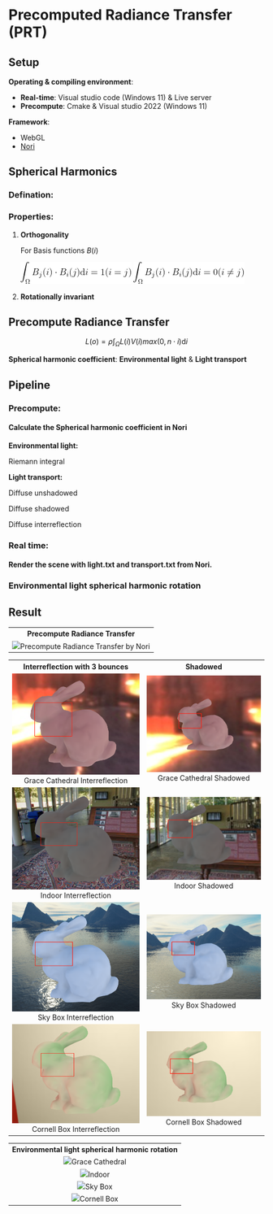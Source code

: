 # Precomputed Radiance Transfer (PRT)

## Setup

**Operating & compiling environment**:

* **Real-time**: Visual studio code (Windows 11) & Live server
* **Precompute**: Cmake & Visual studio 2022 (Windows 11)

**Framework**:

* WebGL
* [Nori](https://github.com/wjakob/nori)

## Spherical Harmonics

### Defination:

### Properties:

1. **Orthogonality**

   For Basis functions $B(i)$

   <img src="images/Theory/Equation/Orthogonality1.png"/>

   <img src="images/Theory/Equation/Orthogonality2.png"/>
   
2. **Rotationally invariant**

## Precompute Radiance Transfer

$$
L(o) = \rho \int_{\Omega}L(i)V(i)max(0,n \cdot i)\mathrm{d}i
$$

**Spherical harmonic coefficient**: **Environmental light** & **Light transport**

## Pipeline

### Precompute:

#### Calculate the Spherical harmonic coefficient in Nori

**Environmental light:**

Riemann integral 

**Light transport:**

Diffuse unshadowed

Diffuse shadowed

Diffuse interreflection

### Real time:

#### Render the scene with light.txt and transport.txt from Nori.

### Environmental light spherical harmonic rotation

## Result

<table>
    <tr>
        <th colspan="1">Precompute Radiance Transfer</th>
    </tr>
    <tr>
        <td ><center><img src="images/Result/PRT/PRT.gif" >Precompute Radiance Transfer by Nori </center></td>
    </tr>

<table>
    <tr>
        <th colspan="1">Interreflection with 3 bounces</th>
        <th colspan="1">Shadowed</th>
    </tr>
    <tr>
        <td ><center><img src="images/Result/Static/GC with interBo3.jpg" style="zoom:80%;">Grace Cathedral Interreflection</center></td>
        <td ><center><img src="images/Result/Static/GC with shadowed.jpg">Grace Cathedral Shadowed</center></td>
    </tr>
    <tr>
        <td ><center><img src="images/Result/Static/Indoor with interBo3.jpg" style="zoom:80%;">Indoor Interreflection</center></td>
        <td ><center><img src="images/Result/Static/Indoor with shadowed.jpg">Indoor Shadowed</center></td>
    </tr>
    <tr>
        <td ><center><img src="images/Result/Static/Skybox with interBo3.jpg" style="zoom:80%;">Sky Box Interreflection</center></td>
        <td ><center><img src="images/Result/Static/Skybox with shadowed.jpg">Sky Box Shadowed</center></td>
    </tr>
    <tr>
        <td ><center><img src="images/Result/Static/CB with interBo3.jpg" style="zoom:80%;">Cornell Box Interreflection</center></td>
        <td ><center><img src="images/Result/Static/CB with shadowed.jpg">Cornell Box Shadowed</center></td>
    </tr>

<table>
    <tr>
        <th colspan="2">Environmental light spherical harmonic rotation</th>
    </tr>
    <tr>
        <td ><center><img src="images/Result/Rotation/GC with rotation.gif" >Grace Cathedral</center></td>
    </tr>
    <tr>
        <td ><center><img src="images/Result/Rotation/Indoor with rotation.gif" >Indoor</center></td>
    </tr>
    <tr>
        <td ><center><img src="images/Result/Rotation/Skybox with rotation.gif" >Sky Box</center></td>
    </tr>
    <tr>
        <td ><center><img src="images/Result/Rotation/CB with rotation.gif" >Cornell Box</center></td>
    </tr>
